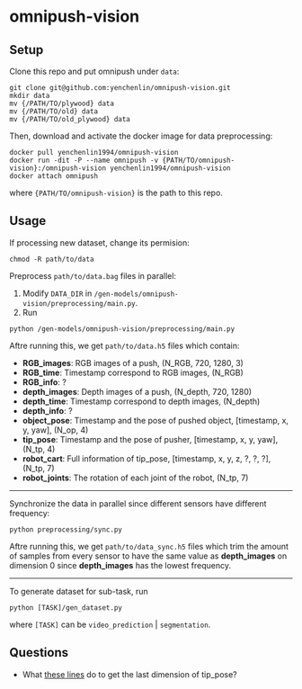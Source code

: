 # omnipush-vision

## Setup

Clone this repo and put omnipush under `data`:
```
git clone git@github.com:yenchenlin/omnipush-vision.git
mkdir data
mv {/PATH/TO/plywood} data
mv {/PATH/TO/old} data
mv {/PATH/TO/old_plywood} data
```

Then, download and activate the docker image for data preprocessing:
```
docker pull yenchenlin1994/omnipush-vision
docker run -dit -P --name omnipush -v {PATH/TO/omnipush-vision}:/omnipush-vision yenchenlin1994/omnipush-vision
docker attach omnipush
```

where `{PATH/TO/omnipush-vision}` is the path to this repo.


## Usage
If processing new dataset, change its permision:
```
chmod -R path/to/data
```

Preprocess `path/to/data.bag` files in parallel:

1. Modify `DATA_DIR` in `/gen-models/omnipush-vision/preprocessing/main.py`.
2. Run
```
python /gen-models/omnipush-vision/preprocessing/main.py
```

Aftre running this, we get `path/to/data.h5` files which contain:

- **RGB_images**: RGB images of a push, (N_RGB, 720, 1280, 3)
- **RGB_time**: Timestamp correspond to RGB images, (N_RGB)
- **RGB_info**: ?
- **depth_images**: Depth images of a push, (N_depth, 720, 1280)
- **depth_time**: Timestamp correspond to depth images, (N_depth)
- **depth_info**: ?
- **object_pose**: Timestamp and the pose of pushed object, [timestamp, x, y, yaw], (N_op, 4)
- **tip_pose**: Timestamp and the pose of pusher, [timestamp, x, y, yaw], (N_tp, 4)
- **robot_cart**: Full information of tip_pose, [timestamp, x, y, z, ?, ?, ?], (N_tp, 7)
- **robot_joints**: The rotation of each joint of the robot, (N_tp, 7)

---

Synchronize the data in parallel since different sensors have different frequency:

```
python preprocessing/sync.py
```

Aftre running this, we get `path/to/data_sync.h5` files which trim the amount of samples from every sensor to have the same value as **depth_images** on dimension 0 since **depth_images** has the lowest frequency.

---

To generate dataset for sub-task, run

```
python [TASK]/gen_dataset.py
```

where `[TASK]` can be `video_prediction` | `segmentation`.

## Questions

- What [these lines](https://github.com/yenchenlin/omnipush-vision/blob/master/preprocessing/parse_bagfile_shapes.py#L119-L121) do to get the last dimension of tip_pose? 
